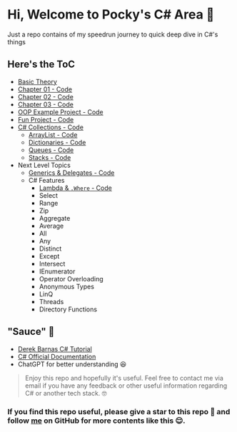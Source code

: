 # Hi, Welcome to Pocky's C# Area 🤺

Just a repo contains of my speedrun journey to quick deep dive in C#'s things

## Here's the ToC
* [Basic Theory](https://github.com/QuackPlayground/csharp/tree/main/theory/basic)
* [Chapter 01 - Code](https://github.com/QuackPlayground/csharp/tree/main/firstcsharp)
* [Chapter 02 - Code](https://github.com/QuackPlayground/csharp/tree/main/chapter2) 
* [Chapter 03 - Code](https://github.com/QuackPlayground/csharp/tree/main/chapter3)
* [OOP Example Project - Code](https://github.com/QuackPlayground/csharp/tree/main/OOPExample) 
* [Fun Project - Code](https://github.com/QuackPlayground/csharp/tree/main/funproj)
* [C# Collections - Code](https://github.com/QuackPlayground/csharp/tree/main/collections)
    * [ArrayList - Code](https://github.com/QuackPlayground/csharp/tree/main/collections/LearnArrayList)
    * [Dictionaries - Code](https://github.com/QuackPlayground/csharp/tree/main/collections/LearnDictionaries)
    * [Queues - Code](https://github.com/QuackPlayground/csharp/tree/main/collections/LearnQueues)
    * [Stacks - Code](https://github.com/QuackPlayground/csharp/tree/main/collections/LearnStacks)
* Next Level Topics
    * [Generics & Delegates - Code](https://github.com/QuackPlayground/csharp/tree/main/nextlevelTopics/LearnGenerics)
    * C# Features
        * [Lambda & `.Where` - Code](https://github.com/QuackPlayground/csharp/tree/main/nextlevelTopics/csharpfeat01)
        * Select
        * Range
        * Zip
        * Aggregate
        * Average
        * All
        * Any
        * Distinct
        * Except
        * Intersect
        * IEnumerator
        * Operator Overloading
        * Anonymous Types
        * LinQ
        * Threads
        * Directory Functions




## "Sauce" 🥫
* [Derek Barnas C# Tutorial](https://youtu.be/M5ugY7fWydE?si=RItpFZkv9781-JTN)
* [C# Official Documentation](https://learn.microsoft.com/en-us/dotnet/csharp/)
* ChatGPT for better understanding 😆


> Enjoy this repo and hopefully it's useful. Feel free to contact me via email if you have any feedback or other useful information regarding C# or another tech stack. 🤓


### If you find this repo useful, please give a star to this repo 🌟 and follow [me](https://github.com/pockypoem) on GitHub for more contents like this 😌.</h3>